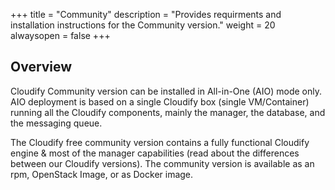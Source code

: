+++
title = "Community"
description = "Provides requirments and installation instructions for the Community version."
weight = 20
alwaysopen = false
+++

## Overview
Cloudify Community version can be installed in All-in-One (AIO) mode only. AIO  deployment is based on a single Cloudify box (single VM/Container) running all the Cloudify components, mainly the manager, the database, and the messaging queue.

The Cloudify free community version contains a fully functional Cloudify engine & most of the manager capabilities (read about the differences between our Cloudify versions). The community version is available as an rpm, OpenStack Image, or as Docker image.